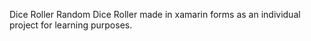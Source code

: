 Dice Roller
Random Dice Roller made in xamarin forms as an individual project
for learning purposes.